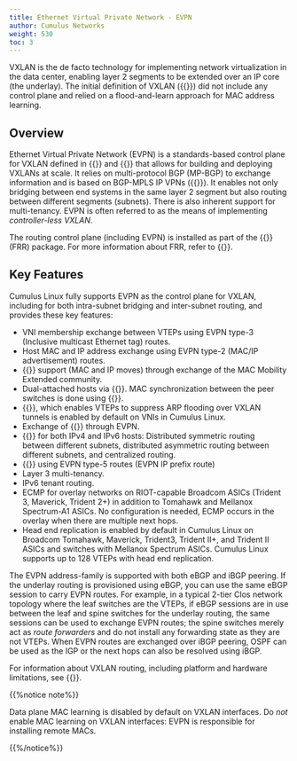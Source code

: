 ```yaml
---
title: Ethernet Virtual Private Network - EVPN
author: Cumulus Networks
weight: 530
toc: 3
---
```

VXLAN is the de facto technology for implementing network virtualization in the data center, enabling layer 2 segments to be extended over an IP core (the underlay). The initial definition of VXLAN ({{<exlink url="https://tools.ietf.org/html/rfc7348" text="RFC 7348">}}) did not include any control plane and relied on a flood-and-learn approach for MAC address learning.

## Overview

Ethernet Virtual Private Network (EVPN) is a standards-based control plane for VXLAN defined in {{<exlink url="https://tools.ietf.org/html/rfc7432" text="RFC 7432">}} and {{<exlink url="https://datatracker.ietf.org/doc/draft-ietf-bess-evpn-overlay/" text="draft-ietf-bess-evpn-overlay">}} that allows for building and deploying VXLANs at scale. It relies on multi-protocol BGP (MP-BGP) to exchange information and is based on BGP-MPLS IP VPNs ({{<exlink url="https://tools.ietf.org/html/rfc4364" text="RFC 4364">}}). It enables not only bridging between end systems in the same layer 2 segment but also routing between different segments (subnets). There is also inherent support for multi-tenancy. EVPN is often referred to as the means of implementing *controller-less VXLAN*.

The routing control plane (including EVPN) is installed as part of the {{<exlink url="https://frrouting.org/" text="FRRouting">}} (FRR) package. For more information about FRR, refer to {{<link url="FRRouting-Overview">}}.

## Key Features

Cumulus Linux fully supports EVPN as the control plane for VXLAN, including for both intra-subnet bridging and inter-subnet routing, and provides these key features:

- VNI membership exchange between VTEPs using EVPN type-3 (Inclusive multicast Ethernet tag) routes.
- Host MAC and IP address exchange using EVPN type-2 (MAC/IP advertisement) routes.
- {{<link url="EVPN-Enhancements#extended-mobility" text="Host/VM mobility">}} support (MAC and IP moves) through exchange of the MAC Mobility Extended community.
- Dual-attached hosts via {{<link url="VXLAN-Active-Active-Mode" text="VXLAN active-active mode">}}. MAC synchronization between the peer switches is done using {{<link url="Multi-Chassis-Link-Aggregation-MLAG" text="MLAG">}}.
- {{<link url="Basic-Configuration#arp-and-nd-suppression" text="ARP/ND suppression">}}, which enables VTEPs to suppress ARP flooding over VXLAN tunnels is enabled by default on VNIs in Cumulus Linux.
- Exchange of {{<link url="EVPN-Enhancements#configure-static-mac-addresses" text="static MAC addresses">}} through EVPN.
- {{<link url="Inter-subnet-Routing" text="Inter-subnet routing">}} for both IPv4 and IPv6 hosts: Distributed symmetric routing between different subnets, distributed asymmetric routing between different subnets, and centralized routing.
- {{<link url="Inter-subnet-Routing#prefix-based-routing-evpn-type-5-routes" text="Prefix-based routing">}} using EVPN type-5 routes (EVPN IP prefix route)
- Layer 3 multi-tenancy.
- IPv6 tenant routing.
- ECMP for overlay networks on RIOT-capable Broadcom ASICs (Trident 3, Maverick, Trident 2+) in addition to Tomahawk and Mellanox Spectrum-A1 ASICs. No configuration is needed, ECMP occurs in the overlay when there are multiple next hops.
- Head end replication is enabled by default in Cumulus Linux on Broadcom Tomahawk, Maverick, Trident3, Trident II+, and Trident II ASICs and switches with Mellanox Spectrum ASICs. Cumulus Linux supports up to 128 VTEPs with head end replication.

The EVPN address-family is supported with both eBGP and iBGP peering. If the underlay routing is provisioned using eBGP, you can use the same eBGP session to carry EVPN routes. For example, in a typical 2-tier Clos network topology where the leaf switches are the VTEPs, if eBGP sessions are in use between the leaf and spine switches for the underlay routing, the same sessions can be used to exchange EVPN routes; the spine switches merely act as *route forwarders* and do not install any forwarding state as they are not VTEPs. When EVPN routes are exchanged over iBGP peering, OSPF can be used as the IGP or the next hops can also be resolved using iBGP.

For information about VXLAN routing, including platform and hardware limitations, see {{<link url="VXLAN-Routing">}}.

{{%notice note%}}

Data plane MAC learning is disabled by default on VXLAN interfaces. Do *not* enable MAC learning on VXLAN interfaces: EVPN is responsible for installing remote MACs.

{{%/notice%}}